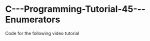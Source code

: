 C---Programming-Tutorial-45---Enumerators
=========================================

Code for the following video tutorial 
